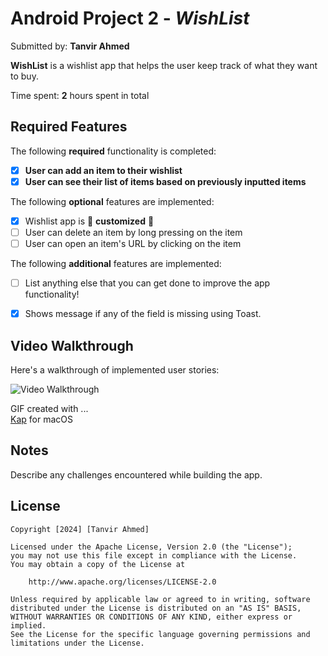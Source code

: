 # Android Project 2 - *WishList*

Submitted by: **Tanvir Ahmed**

**WishList** is a wishlist app that helps the user keep track of what they want to buy.

Time spent: **2** hours spent in total

## Required Features

The following **required** functionality is completed:

- [X] **User can add an item to their wishlist**
- [X] **User can see their list of items based on previously inputted items**

The following **optional** features are implemented:

- [X] Wishlist app is 🎨 **customized** 🎨
- [ ] User can delete an item by long pressing on the item
- [ ] User can open an item's URL by clicking on the item

The following **additional** features are implemented:

* [ ] List anything else that you can get done to improve the app functionality!
- [X] Shows message if any of the field is missing using Toast.

## Video Walkthrough

Here's a walkthrough of implemented user stories:

<img src='https://github.com/user-attachments/assets/59db9621-e55b-4048-98ad-95242cb90253' title='Video Walkthrough' width='' alt='Video Walkthrough' />


GIF created with ...  
[Kap](https://getkap.co/) for macOS


## Notes

Describe any challenges encountered while building the app.

## License

    Copyright [2024] [Tanvir Ahmed]

    Licensed under the Apache License, Version 2.0 (the "License");
    you may not use this file except in compliance with the License.
    You may obtain a copy of the License at

        http://www.apache.org/licenses/LICENSE-2.0

    Unless required by applicable law or agreed to in writing, software
    distributed under the License is distributed on an "AS IS" BASIS,
    WITHOUT WARRANTIES OR CONDITIONS OF ANY KIND, either express or implied.
    See the License for the specific language governing permissions and
    limitations under the License.
